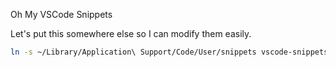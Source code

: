 Oh My VSCode Snippets

Let's put this somewhere else so I can modify them easily.

```bash
ln -s ~/Library/Application\ Support/Code/User/snippets vscode-snippets
```
